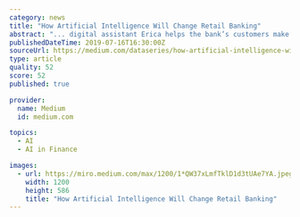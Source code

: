 ```yaml
---
category: news
title: "How Artificial Intelligence Will Change Retail Banking"
abstract: "... digital assistant Erica helps the bank’s customers make better financial decisions by offering financial advice based on the customer’s banking habits using cognitive messaging, artificial intelligence and predictive analytics. The bot can suggest ..."
publishedDateTime: 2019-07-16T16:30:00Z
sourceUrl: https://medium.com/dataseries/how-artificial-intelligence-will-change-retail-banking-708cf48ad0e3
type: article
quality: 52
score: 52
published: true

provider:
  name: Medium
  id: medium.com

topics:
  - AI
  - AI in Finance

images:
  - url: https://miro.medium.com/max/1200/1*QW37xLmfTklD1d3tUAe7YA.jpeg
    width: 1200
    height: 586
    title: "How Artificial Intelligence Will Change Retail Banking"
---
```

